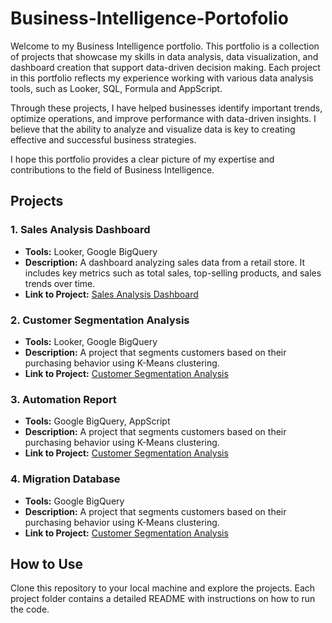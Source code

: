# Business-Intelligence-Portofolio
Welcome to my Business Intelligence portfolio. This portfolio is a collection of projects that showcase my skills in data analysis, data visualization, and dashboard creation that support data-driven decision making. Each project in this portfolio reflects my experience working with various data analysis tools, such as Looker, SQL, Formula and AppScript.

Through these projects, I have helped businesses identify important trends, optimize operations, and improve performance with data-driven insights. I believe that the ability to analyze and visualize data is key to creating effective and successful business strategies.

I hope this portfolio provides a clear picture of my expertise and contributions to the field of Business Intelligence.

## Projects

### 1. Sales Analysis Dashboard
- **Tools:** Looker, Google BigQuery
- **Description:** A dashboard analyzing sales data from a retail store. It includes key metrics such as total sales, top-selling products, and sales trends over time.
- **Link to Project:** [Sales Analysis Dashboard](link-to-your-project)

### 2. Customer Segmentation Analysis
- **Tools:** Looker, Google BigQuery
- **Description:** A project that segments customers based on their purchasing behavior using K-Means clustering.
- **Link to Project:** [Customer Segmentation Analysis](link-to-your-project)

### 3. Automation Report
- **Tools:** Google BigQuery, AppScript
- **Description:** A project that segments customers based on their purchasing behavior using K-Means clustering.
- **Link to Project:** [Customer Segmentation Analysis](link-to-your-project)

### 4. Migration Database
- **Tools:** Google BigQuery
- **Description:** A project that segments customers based on their purchasing behavior using K-Means clustering.
- **Link to Project:** [Customer Segmentation Analysis](link-to-your-project)

## How to Use
Clone this repository to your local machine and explore the projects. Each project folder contains a detailed README with instructions on how to run the code.
